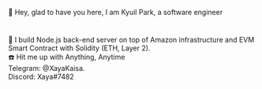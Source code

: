 

👋 Hey, glad to have you here, I am Kyuil Park, a software engineer
#
👀 I build Node.js back-end server on top of Amazon infrastructure and EVM Smart Contract with Solidity (ETH, Layer 2).  
:phone: Hit me up with Anything, Anytime  
Telegram: @XayaKaisa.  
Discord: Xaya#7482

